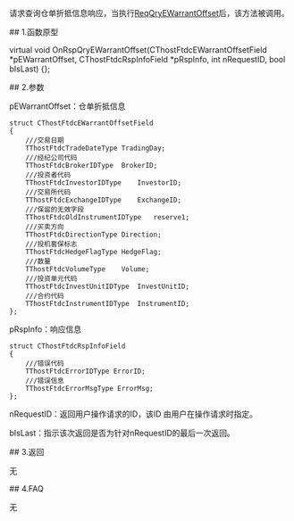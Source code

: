<p>请求查询仓单折抵信息响应，当执行<a href="../../CTHOSTFTDCTRADERSPI/REQQRYEWARRANTOFFSET/">ReqQryEWarrantOffset</a>后，该方法被调用。</p>
<span class="anchor" id="5e93623c-1dfe-4bda-aaf7-f5121ea829a6"></span>
## 1.函数原型
<p>virtual void OnRspQryEWarrantOffset(CThostFtdcEWarrantOffsetField *pEWarrantOffset, CThostFtdcRspInfoField *pRspInfo, int nRequestID, bool bIsLast) {};</p>
<span class="anchor" id="3c7c7c71-86e6-461a-8cd2-d1265c9168cb"></span>
## 2.参数
<p>pEWarrantOffset：仓单折抵信息</p>
<pre><code>struct CThostFtdcEWarrantOffsetField
{
    ///交易日期
    TThostFtdcTradeDateType TradingDay;
    ///经纪公司代码
    TThostFtdcBrokerIDType  BrokerID;
    ///投资者代码
    TThostFtdcInvestorIDType    InvestorID;
    ///交易所代码
    TThostFtdcExchangeIDType    ExchangeID;
    ///保留的无效字段
    TThostFtdcOldInstrumentIDType   reserve1;
    ///买卖方向
    TThostFtdcDirectionType Direction;
    ///投机套保标志
    TThostFtdcHedgeFlagType HedgeFlag;
    ///数量
    TThostFtdcVolumeType    Volume;
    ///投资单元代码
    TThostFtdcInvestUnitIDType  InvestUnitID;
    ///合约代码
    TThostFtdcInstrumentIDType  InstrumentID;
};
</code></pre>
<p>pRspInfo：响应信息</p>
<pre><code>struct CThostFtdcRspInfoField
{
    ///错误代码
    TThostFtdcErrorIDType ErrorID;
    ///错误信息
    TThostFtdcErrorMsgType ErrorMsg;
};
</code></pre>
<p>nRequestID：返回用户操作请求的ID，该ID 由用户在操作请求时指定。</p>
<p>bIsLast：指示该次返回是否为针对nRequestID的最后一次返回。</p>
<span class="anchor" id="2e597649-e904-4c8e-bfdb-4dee32a1d276"></span>
## 3.返回
<p>无</p>
<span class="anchor" id="bc789b40-dbea-438f-ae6c-78d6ce1da41f"></span>
## 4.FAQ
<p>无</p>
